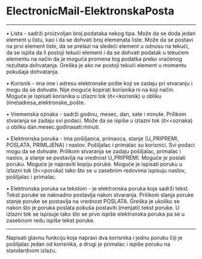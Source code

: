 # ElectronicMail-ElektronskaPosta
----------------------------------------------------------------------------------------------
• Lista - sadrži proizvoljan broj podataka nekog tipa. Može da se doda jedan element u listu,
kao i da se dohvati broj elemenata liste. Može da se postavi na prvi element liste, da se
prelazi na sledeći element u odnosu na tekući, da se ispita da li postoji tekući element i da
se dohvati podatak u tekućem elementu na način da je moguća promena tog podatka preko
vraćenog rezultata dohvatanja. Greška je ako ne postoji tekući element u momentu pokušaja
dohvatanja.

• Korisnik - ima ime i adresu elektronske pošte koji se zadaju pri stvaranju i mogu da se
dohvate. Nije moguće kopirati korisnika ni na koji način. Moguće je ispisati korisnika u
izlazni tok (it<<korisnik) u obliku (ime)adresa_elektronske_pošte.

• Vremenska oznaka - sadrži godinu, mesec, dan, sate i minute. Prilikom stvaranja se zadaju svi
podaci. Može da se ispiše u izlazni tok (it<<oznaka) u obliku dan.mesec.godinasati:minuti.

• Elektronska poruka - ima pošiljaoca, primaoca, stanje (U_PRIPREMI, POSLATA, PRIMLJENA)
i naslov. Pošiljalac i primalac su korisnici. Svi podaci mogu da se dohvate. Prilikom
stvaranja se zadaju pošiljalac, primalac i naslov, a stanje se postavlja na vrednost
U_PRIPREMI. Moguće je poslati poruku. Moguće je napraviti kopiju poruke. Moguće je
ispisati poruku u izlazni tok (it<<poruka) tako što se u zasebnim redovima ispisuju
naslov, pošiljalac i primalac.

• Elektronska poruka sa tekstom - je elektronska poruka koja sadrži tekst. Tekst poruke se
naknadno postavlja nakon stvaranja. Prilikom slanja poruke stanje poruke se postavlja na
vrednost POSLATA. Greška je ukoliko se nakon što je poruka poslata pokuša postaviti
(menjati) tekst poruke. U izlazni tok se ispisuje tako što se prvo ispiše elektronska poruka
pa se u zasebnom redu ispiše tekst poruke.

----------------------------------------------------------------------------------------------
Napisati glavnu funkciju koja napravi dva korisnika i jednu poruku čiji je pošiljalac jedan od
korisnika, a drugi je primalac i ispiše poruku na standardnom izlazu.
